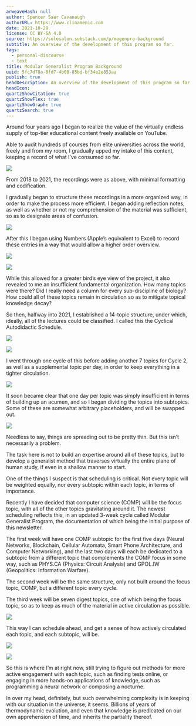 ```yaml
---
arweaveHash: null
author: Spencer Saar Cavanaugh
authorURL: https://www.clinamenic.com
date: 2021-10-29
license: CC BY-SA 4.0
source: https://solosalon.substack.com/p/mogenpro-background
subtitle: An overview of the development of this program so far.
tags:
  - personal-discourse
  - text
title: Modular Generalist Program Background
uuid: 5fc7d78a-8fd7-4b08-85bd-bf34e2e853aa
publish: true
headDescription: An overview of the development of this program so far.
headIcon:
quartzShowCitation: true
quartzShowFlex: true
quartzShowGraph: true
quartzSearch: true
---
```


Around four years ago I began to realize the value of the virtually endless supply of top-tier educational content freely available on YouTube.

Able to audit hundreds of courses from elite universities across the world, freely and from my room, I gradually upped my intake of this content, keeping a record of what I’ve consumed so far.

![](https://substackcdn.com/image/fetch/w_1456,c_limit,f_auto,q_auto:good,fl_progressive:steep/https%3A%2F%2Fbucketeer-e05bbc84-baa3-437e-9518-adb32be77984.s3.amazonaws.com%2Fpublic%2Fimages%2Fa470861d-26af-4f85-a89e-10c56a8e5f94_1278x1666.png)

From 2018 to 2021, the recordings were as above, with minimal formatting and codification.

I gradually began to structure these recordings in a more organized way, in order to make the process more efficient. I began adding reflection notes, as well as whether or not my comprehension of the material was sufficient, so as to designate areas of confusion.

![](https://substackcdn.com/image/fetch/w_1456,c_limit,f_auto,q_auto:good,fl_progressive:steep/https%3A%2F%2Fbucketeer-e05bbc84-baa3-437e-9518-adb32be77984.s3.amazonaws.com%2Fpublic%2Fimages%2F4d23f372-738f-4e55-beb4-413d47b3f592_1192x1100.png)

After this I began using Numbers (Apple’s equivalent to Excel) to record these entries in a way that would allow a higher order overview.

![](https://substackcdn.com/image/fetch/w_1456,c_limit,f_auto,q_auto:good,fl_progressive:steep/https%3A%2F%2Fbucketeer-e05bbc84-baa3-437e-9518-adb32be77984.s3.amazonaws.com%2Fpublic%2Fimages%2F0bda8421-8c00-4190-b4a0-0b96e2586145_1550x1342.png)

![](https://substackcdn.com/image/fetch/w_1456,c_limit,f_auto,q_auto:good,fl_progressive:steep/https%3A%2F%2Fbucketeer-e05bbc84-baa3-437e-9518-adb32be77984.s3.amazonaws.com%2Fpublic%2Fimages%2Fa2776e0a-0a6e-4b43-b162-8473b1b8264c_1686x1518.png)

While this allowed for a greater bird’s eye view of the project, it also revealed to me an insufficient fundamental organization. How many topics were there? Did I really need a column for every sub-discipline of biology? How could all of these topics remain in circulation so as to mitigate topical knowledge decay?

So then, halfway into 2021, I established a 14-topic structure, under which, ideally, all of the lectures could be classified. I called this the Cyclical Autodidactic Schedule.

![](https://substackcdn.com/image/fetch/w_1456,c_limit,f_auto,q_auto:good,fl_progressive:steep/https%3A%2F%2Fbucketeer-e05bbc84-baa3-437e-9518-adb32be77984.s3.amazonaws.com%2Fpublic%2Fimages%2Fedd92dad-c9e3-4b22-9fec-633698b1695f_1324x1410.png)

![](https://substackcdn.com/image/fetch/w_1456,c_limit,f_auto,q_auto:good,fl_progressive:steep/https%3A%2F%2Fbucketeer-e05bbc84-baa3-437e-9518-adb32be77984.s3.amazonaws.com%2Fpublic%2Fimages%2F30639cf2-dd2a-4ea7-bdc9-27d9778716f0_1334x1530.png)

I went through one cycle of this before adding another 7 topics for Cycle 2, as well as a supplemental topic per day, in order to keep everything in a tighter circulation.

![](https://substackcdn.com/image/fetch/w_1456,c_limit,f_auto,q_auto:good,fl_progressive:steep/https%3A%2F%2Fbucketeer-e05bbc84-baa3-437e-9518-adb32be77984.s3.amazonaws.com%2Fpublic%2Fimages%2F7f55155c-d9a8-4993-9a96-f4e45381a217_930x1485.png)

It soon became clear that one day per topic was simply insufficient in terms of building up an acumen, and so I began dividing the topics into subtopics. Some of these are somewhat arbitrary placeholders, and will be swapped out.

![](https://substackcdn.com/image/fetch/w_1456,c_limit,f_auto,q_auto:good,fl_progressive:steep/https%3A%2F%2Fbucketeer-e05bbc84-baa3-437e-9518-adb32be77984.s3.amazonaws.com%2Fpublic%2Fimages%2Fed92b7ec-0286-4a0f-985d-bee69bf30d1d_748x1186.png)

Needless to say, things are spreading out to be pretty thin. But this isn’t necessarily a problem.

The task here is not to build an expertise around all of these topics, but to develop a generalist method that traverses virtually the entire plane of human study, if even in a shallow manner to start.

One of the things I suspect is that scheduling is critical. Not every topic will be weighted equally, nor every subtopic within each topic, in terms of importance.

Recently I have decided that computer science (COMP) will be the focus topic, with all of the other topics gravitating around it. The newest scheduling reflects this, in an updated 3-week cycle called Modular Generalist Program, the documentation of which being the initial purpose of this newsletter.

The first week will have one COMP subtopic for the first five days (Neural Networks, Blockchain, Cellular Automata, Smart Phone Architecture, and Computer Networking), and the last two days will each be dedicated to a subtopic from a different topic that complements the COMP focus in some way, such as PHYS.CA (Physics: Circuit Analysis) and GPOL.IW (Geopolitics: Information Warfare).

The second week will be the same structure, only not built around the focus topic, COMP, but a different topic every cycle.

The third week will be seven digest topics, one of which being the focus topic, so as to keep as much of the material in active circulation as possible.

![](https://substackcdn.com/image/fetch/w_1456,c_limit,f_auto,q_auto:good,fl_progressive:steep/https%3A%2F%2Fbucketeer-e05bbc84-baa3-437e-9518-adb32be77984.s3.amazonaws.com%2Fpublic%2Fimages%2Fcb5a9588-23c9-487c-a345-0311379d5e1c_658x304.png)

This way I can schedule ahead, and get a sense of how actively circulated each topic, and each subtopic, will be.

![](https://substackcdn.com/image/fetch/w_1456,c_limit,f_auto,q_auto:good,fl_progressive:steep/https%3A%2F%2Fbucketeer-e05bbc84-baa3-437e-9518-adb32be77984.s3.amazonaws.com%2Fpublic%2Fimages%2F1d7e1b9f-683e-4403-bcfa-246a7ef5a1d5_1952x716.png)

![](https://substackcdn.com/image/fetch/w_1456,c_limit,f_auto,q_auto:good,fl_progressive:steep/https%3A%2F%2Fbucketeer-e05bbc84-baa3-437e-9518-adb32be77984.s3.amazonaws.com%2Fpublic%2Fimages%2Faf14ee6c-7d59-4c37-87ac-0d285c5f99cd_1052x896.png)

So this is where I’m at right now, still trying to figure out methods for more active engagement with each topic, such as finding tests online, or engaging in more hands-on applications of knowledge, such as programming a neural network or composing a nocturne.

In over my head, definitely, but such overwhelming complexity is in keeping with our situation in the universe, it seems. Billions of years of thermodynamic evolution, and even that knowledge is predicated on our own apprehension of time, and inherits the partiality thereof.
